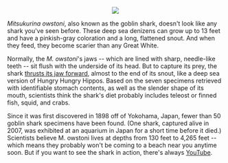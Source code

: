 <div id="wikitext">

<div class="vspace">

</div>

<div class="hero" style="text-align: center;">

![](http://wiki.tamouse.org?n=uploads.Main.GoblinShark.goblinshark-ani.gif)

</div>

*Mitsukurina owstoni*, also known as the goblin shark, doesn't look like
any shark you've seen before. These deep sea denizens can grow up to 13
feet and have a pinkish-gray coloration and a long, flattened snout. And
when they feed, they become scarier than any Great White.

Normally, the *M. owstoni*'s jaws -- which are lined with sharp,
needle-like teeth -- sit flush with the underside of its head. But to
capture its prey, the shark [thrusts its jaw
forward](http://www.flmnh.ufl.edu/fish/Gallery/Descript/goblinshark/goblinshark.html),
almost to the end of its snout, like a deep sea version of Hungry Hungry
Hippos. Based on the seven specimens retrieved with identifiable stomach
contents, as well as the slender shape of its mouth, scientists think
the shark's diet probably includes teleost or finned fish, squid, and
crabs.

Since it was first discovered in 1898 off of Yokohama, Japan, fewer than
50 goblin shark specimens have been found. (One shark, captured alive in
2007, was exhibited at an aquarium in Japan for a short time before it
died.) Scientists believe M. owstoni lives at depths from 130 feet to
4,265 feet -- which means they probably won't be coming to a beach near
you anytime soon. But if you want to see the shark in action, there's
always [YouTube](http://youtu.be/nXJuQadirE0).

<div class="vspace">

</div>

<div style="display: none;">

Summary: These deep sea denizens can grow up to 13 feet and have a
pinkish-gray coloration and a long, flattened snout. And when they feed,
they become scarier than any Great White. Parent:(Main.)Critters
includeme:
[Main.Critters](http://wiki.tamouse.org?n=Main.Critters?action=print)
Categories:[Critters](http://wiki.tamouse.org?n=Category.Critters) Tags:
shark, goblin shark, critters Source: Mental Floss Watercooler Ammo
newsletter Posted: August 23, 2013

</div>

</div>
